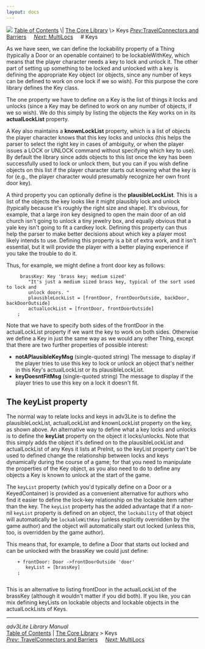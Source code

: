 ```yaml
---
layout: docs
---
```



<img src="topbar.jpg" data-border="0" />
<a href="toc.html" class="nav">Table of Contents</a> \|
<a href="core.html" class="nav">The Core Library</a> \> Keys  
<span class="navnp"><a href="travel.html" class="nav"><em>Prev:</em>TravelConnectors and
Barriers</a>    
<a href="multiloc.html" class="nav"><em>Next:</em> MultiLocs</a>    
</span>
# Keys

As we have seen, we can define the lockability property of a Thing
(typically a Door or an openable container) to be lockableWithKey, which
means that the player character needs a key to lock and unlock it. The
other part of setting up something to be locked and unlocked with a key
is defining the appropriate Key object (or objects, since any number of
keys can be defined to work on one lock if we so wish). For this purpose
the core library defines the Key class.

The one property we have to define on a Key is the list of things it
locks and unlocks (since a Key may be defined to work on any number of
objects, if we so wish). We do this simply by listing the objects the
Key works on in its **actualLockList** property.

A Key also maintains a **knownLockList** property, which is a list of
objects the player character knows that this key locks and unlocks (this
helps the parser to select the right key in cases of ambiguity, or when
the player issues a LOCK or UNLOCK command without specifying which key
to use). By default the library since adds objects to this list once the
key has been successfully used to lock or unlock them, but you can if
you wish define objects on this list if the player character starts out
knowing what the key is for (e.g., the player character would presumably
recognize her own front door key).

A third property you can optionally define is the **plausibleLockList**.
This is a list of the objects the key looks like it might plausibly lock
and unlock (typically because it's roughly the right size and shape).
It's obvious, for example, that a large iron key designed to open the
main door of an old church isn't going to unlock a tiny jewelry box, and
equally obvious that a yale key isn't going to fit a cardkey lock.
Defining this property can thus help the parser to make better decisions
about which key a player most likely intends to use. Defining this
property is a bit of extra work, and it isn't essential, but it will
provide the player with a better playing experience if you take the
trouble to do it.

Thus, for example, we might define a front door key as follows:

```
     brassKey: Key 'brass key; medium sized'    
        "It's just a medium sized brass key, typical of the sort used to lock and
        unlock doors. "
        plausibleLockList = [frontDoor, frontDoorOutside, backDoor, backDoorOutside]
        actualLockList = [frontDoor, frontDoorOutside]
    ;
```

Note that we have to specify both sides of the frontDoor in the
actualLockList property if we want the key to work on both sides.
Otherwise we define a Key in just the same way as we would any other
Thing, except that there are two further properties of possible
interest:

- **notAPlausibleKeyMsg** (single-quoted string) The message to display
  if the player tries to use this key to lock or unlock an object that's
  neither in this Key's actualLockList or its plausibleLockList.
- **keyDoesntFitMsg** (single-quoted string) The message to display if
  the player tries to use this key on a lock it doesn't fit.

<span id="keylist"></span>

## The keyList property

The normal way to relate locks and keys in adv3Lite is to define the
plausibleLockList, actualLockList and knownLockList property on the key,
as shown above. An alternative way to define what a key locks and
unlocks is to define the **keyList** property on the object it
locks/unlocks. Note that this simply adds the object it's defined on to
the plausibleLockList and actualLockList of any Keys it lists at
PreInit, so the keyList property can't be used to defined change the
relationship between locks and keys dynamically during the course of a
game; for that you need to manipulate the properties of the Key object,
as you also need to do to define any objects a Key is known to unlock at
the start of the game.

The `keyList` property (which you'd typically
define on a Door or a KeyedContainer) is provided as a convenient
alternative for authors who find it easier to define the lock-key
relationship on the lockable item rather than the key. The
`keyList` property has the added advantage that
if a non-nil `keyList` property is defined on an
object, the `lockability` of that object will
automatically be `lockableWithKey` (unless
explicitly overridden by the game author) and the object will
automatically start out locked (unless this, too, is overridden by the
game author).

This means that, for example, to define a Door that starts out locked
and can be unlocked with the brassKey we could just define:

```
    + frontDoor: Door ->frontDoorOutside 'door'
       keyList = [brassKey]  
    ;
     
```

This is an alternative to listing frontDoor in the actualLockList of the
brassKey (although it wouldn't matter if you did both). If you like, you
can mix defining keyLists on lockable objects and lockable objects in
the actualLockLists of Keys.



------------------------------------------------------------------------



*adv3Lite Library Manual*  
<a href="toc.html" class="nav">Table of Contents</a> \|
<a href="core.html" class="nav">The Core Library</a> \> Keys  
<span class="navnp"><a href="travel.html" class="nav"><em>Prev:</em> TravelConnectors and
Barriers</a>    
<a href="multiloc.html" class="nav"><em>Next:</em> MultiLocs</a>    
</span>


